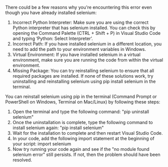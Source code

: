There could be a few reasons why you're encountering this error even though you have already installed selenium:

1. Incorrect Python Interpreter: Make sure you are using the correct Python interpreter that has selenium installed. You can check this by opening the Command Palette (CTRL + Shift + P) in Visual Studio Code and typing ‘Python: Select Interpreter’.
2. Incorrect Path: If you have installed selenium in a different location, you need to add the path to your environment variables in Windows.
3. Virtual Environment: If you have installed selenium in a virtual environment, make sure you are running the code from within the virtual environment.
4. Missing Package: You can try reinstalling selenium to ensure that all required packages are installed.
If none of these solutions work, try uninstalling and reinstalling selenium using pip install selenium in the terminal.

You can reinstall selenium using pip in the terminal (Command Prompt or PowerShell on Windows, Terminal on Mac/Linux) by following these steps:

1. Open the terminal and type the following command:
"pip uninstall selenium"
2. Once the uninstallation is complete, type the following command to install selenium again:
"pip install selenium"
3. Wait for the installation to complete and then restart Visual Studio Code.
4. In your code, add the following import statement at the beginning of your script:
import selenium
5. Now try running your code again and see if the "no module found selenium error" still persists. If not, then the problem should have been resolved.

